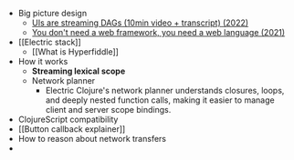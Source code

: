 - Big picture design
	- [UIs are streaming DAGs (10min video + transcript) (2022)](https://hyperfiddle.notion.site/UIs-are-streaming-DAGs-e181461681a8452bb9c7a9f10f507991)
	- [You don't need a web framework, you need a web language (2021)](https://hyperfiddle.notion.site/Reactive-Clojure-You-don-t-need-a-web-framework-you-need-a-web-language-44b5bfa526be4af282863f34fa1cfffc)
- [[Electric stack]]
	- [[What is Hyperfiddle]]
- How it works
	- **Streaming lexical scope**
	- Network planner
		- Electric Clojure's network planner understands closures, loops, and deeply nested function calls, making it easier to manage client and server scope bindings.
- ClojureScript compatibility
- [[Button callback explainer]]
- How to reason about network transfers
-